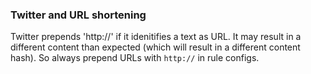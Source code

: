 
### Twitter and URL shortening
Twitter prepends 'http://' if it idenitifies a text as URL. It may result in a different content than expected (which will result in a different content hash). So always prepend URLs with `http://` in rule configs.
